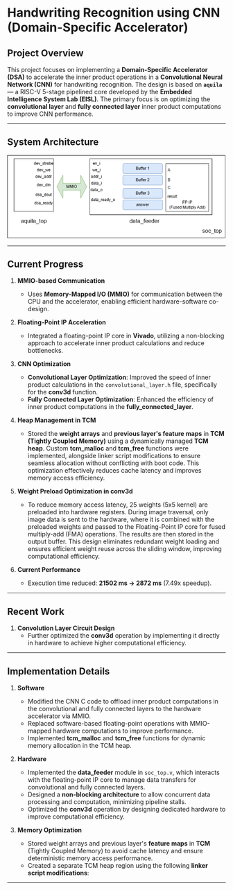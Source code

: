 # **Handwriting Recognition using CNN (Domain-Specific Accelerator)**  

## **Project Overview**  
This project focuses on implementing a **Domain-Specific Accelerator (DSA)** to accelerate the inner product operations in a **Convolutional Neural Network (CNN)** for handwriting recognition. The design is based on **`aquila`** — a RISC-V 5-stage pipelined core developed by the **Embedded Intelligence System Lab (EISL)**. The primary focus is on optimizing the **convolutional layer** and **fully connected layer** inner product computations to improve CNN performance.  

---

## **System Architecture**  
![block diagram](diagram.png)  

---

## **Current Progress**  

1. **MMIO-based Communication**  
   - Uses **Memory-Mapped I/O (MMIO)** for communication between the CPU and the accelerator, enabling efficient hardware-software co-design.  

2. **Floating-Point IP Acceleration**  
   - Integrated a floating-point IP core in **Vivado**, utilizing a non-blocking approach to accelerate inner product calculations and reduce bottlenecks.  

3. **CNN Optimization**  
   - **Convolutional Layer Optimization**: Improved the speed of inner product calculations in the `convolutional_layer.h` file, specifically for the **conv3d** function.  
   - **Fully Connected Layer Optimization**: Enhanced the efficiency of inner product computations in the **fully_connected_layer**.  

4. **Heap Management in TCM**  
   - Stored the **weight arrays** and **previous layer's feature maps** in **TCM (Tightly Coupled Memory)** using a dynamically managed **TCM heap**. Custom **tcm_malloc** and **tcm_free** functions were implemented, alongside linker script modifications to ensure seamless allocation without conflicting with boot code. This optimization effectively reduces cache latency and improves memory access efficiency.
5. **Weight Preload Optimization in conv3d**
   - To reduce memory access latency, 25 weights (5x5 kernel) are preloaded into hardware registers. During image traversal, only image data is sent to the hardware, where it is combined with the preloaded weights and passed to the Floating-Point IP core for fused multiply-add (FMA) operations. The results are then stored in the output buffer. This design eliminates redundant weight loading and ensures efficient weight reuse across the sliding window, improving computational efficiency.

6. **Current Performance**  
   - Execution time reduced: **21502 ms → 2872 ms** (7.49x speedup).  


---

## **Recent Work**  

1. **Convolution Layer Circuit Design**  
   - Further optimized the **conv3d** operation by implementing it directly in hardware to achieve higher computational efficiency.  

---

## **Implementation Details**  

1. **Software**  
   - Modified the CNN C code to offload inner product computations in the convolutional and fully connected layers to the hardware accelerator via MMIO.  
   - Replaced software-based floating-point operations with MMIO-mapped hardware computations to improve performance.  
   - Implemented **tcm_malloc** and **tcm_free** functions for dynamic memory allocation in the TCM heap.  

2. **Hardware**  
   - Implemented the **data_feeder** module in `soc_top.v`, which interacts with the floating-point IP core to manage data transfers for convolutional and fully connected layers.  
   - Designed a **non-blocking architecture** to allow concurrent data processing and computation, minimizing pipeline stalls.  
   - Optimized the **conv3d** operation by designing dedicated hardware to improve computational efficiency.  

3. **Memory Optimization**  
   - Stored weight arrays and previous layer's **feature maps** in **TCM** (Tightly Coupled Memory) to avoid cache latency and ensure deterministic memory access performance.  
   - Created a separate TCM heap region using the following **linker script modifications**:  

---

